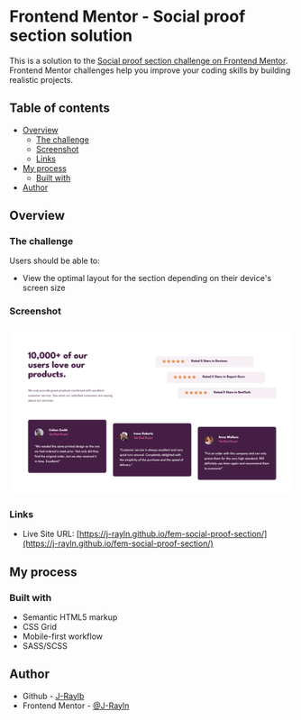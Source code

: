 # Frontend Mentor - Social proof section solution

This is a solution to the [Social proof section challenge on Frontend Mentor](https://www.frontendmentor.io/challenges/social-proof-section-6e0qTv_bA). Frontend Mentor challenges help you improve your coding skills by building realistic projects. 

## Table of contents

- [Overview](#overview)
  - [The challenge](#the-challenge)
  - [Screenshot](#screenshot)
  - [Links](#links)
- [My process](#my-process)
  - [Built with](#built-with)
- [Author](#author)

## Overview

### The challenge

Users should be able to:

- View the optimal layout for the section depending on their device's screen size

### Screenshot

![](./images/screenshot.png)

### Links

- Live Site URL: [https://j-rayln.github.io/fem-social-proof-section/](https://j-rayln.github.io/fem-social-proof-section/)

## My process

### Built with

- Semantic HTML5 markup
- CSS Grid
- Mobile-first workflow
- SASS/SCSS

## Author

- Github - [J-Raylb](https://github.com/J-Rayln)
- Frontend Mentor - [@J-Rayln](https://www.frontendmentor.io/profile/J-Rayln)
